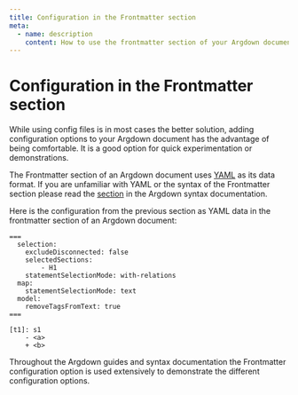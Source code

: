 ```yaml
---
title: Configuration in the Frontmatter section
meta:
  - name: description
    content: How to use the frontmatter section of your Argdown document to change the behaviour of the Argdown tools.
---
```


# Configuration in the Frontmatter section

While using config files is in most cases the better solution, adding configuration options to your Argdown document has the advantage of being comfortable. It is a good option for quick experimentation or demonstrations.

The Frontmatter section of an Argdown document uses [YAML](yaml.org) as its data format. If you are unfamiliar with YAML or the syntax of the Frontmatter section please read the [section](/syntax/#frontmatter) in the Argdown syntax documentation.

Here is the configuration from the previous section as YAML data in the frontmatter section of an Argdown document:

```argdown
===
  selection:
    excludeDisconnected: false
    selectedSections:
        - H1
    statementSelectionMode: with-relations
  map:
    statementSelectionMode: text
  model:
    removeTagsFromText: true
===

[t1]: s1
    - <a>
    + <b>
```

Throughout the Argdown guides and syntax documentation the Frontmatter configuration option is used extensively to demonstrate the different configuration options.
